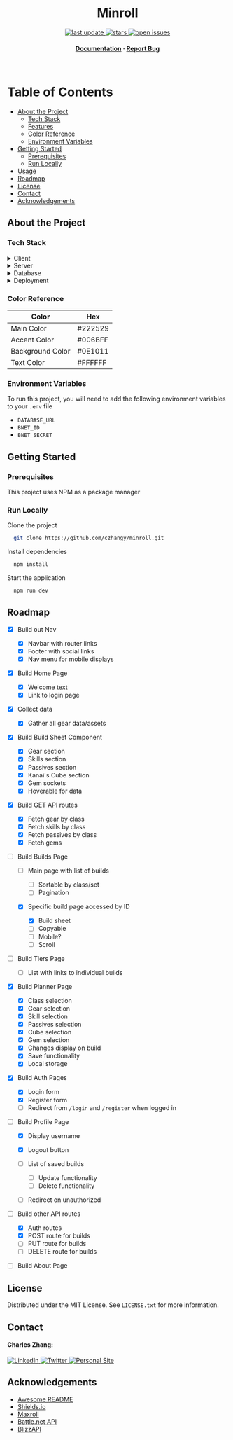 <div align="center">

<!-- Title -->

<h1>Minroll</h1>

<!-- Badges -->

<p>
    <a href="">
        <img src="https://img.shields.io/github/last-commit/czhangy/minroll" alt="last update" />
    </a>
    <a href="https://github.com/czhangy/minroll/stargazers">
        <img src="https://img.shields.io/github/stars/czhangy/minroll" alt="stars" />
    </a>
    <a href="https://github.com/czhangy/minroll/issues/">
        <img src="https://img.shields.io/github/issues/czhangy/minroll" alt="open issues" />
</p>
<h4>
    <a href="https://github.com/czhangy/minroll">Documentation</a>
    <span> · </span>
    <a href="https://github.com/czhangy/minroll/">Report Bug</a>
</h4>

</div>

<br />

<!-- Table of Contents -->

# Table of Contents

-   [About the Project](#about-the-project)
    -   [Tech Stack](#tech-stack)
    -   [Features](#features)
    -   [Color Reference](#color-reference)
    -   [Environment Variables](#environment-variables)
-   [Getting Started](#getting-started)
    -   [Prerequisites](#prerequisites)
    -   [Run Locally](#run-locally)
-   [Usage](#usage)
-   [Roadmap](#roadmap)
-   [License](#license)
-   [Contact](#contact)
-   [Acknowledgements](#acknowledgements)

<!-- About the Project -->

## About the Project

<!-- Tech Stack -->

### Tech Stack

<details>
    <summary>Client</summary>
    <br />
    <a href="https://reactjs.org/">
        <img src="https://img.shields.io/badge/reactjs-%2320232a.svg?style=for-the-badge&logo=react&logoColor=%2361DAFB" alt="ReactJS" />
    </a>
    <a href="https://nextjs.org/">
        <img src="https://img.shields.io/badge/NextJS-black?style=for-the-badge&logo=next.js&logoColor=white" alt="NextJS" />
    </a>
    <a href="https://www.typescriptlang.org">
        <img src="https://img.shields.io/badge/typescript-%23007ACC.svg?style=for-the-badge&logo=typescript&logoColor=white" alt="TypeScript" />
    </a>
    <a href="https://sass-lang.com/">
        <img src="https://img.shields.io/badge/SASS-hotpink.svg?style=for-the-badge&logo=SASS&logoColor=white" alt="SASS" />
    </a>
</details>

<details>
    <summary>Server</summary>
    <br />
    <a href="https://nextjs.org/">
        <img src="https://img.shields.io/badge/NextJS-black?style=for-the-badge&logo=next.js&logoColor=white" alt="NextJS" />
    </a>
    <a href="https://www.typescriptlang.org">
        <img src="https://img.shields.io/badge/typescript-%23007ACC.svg?style=for-the-badge&logo=typescript&logoColor=white" alt="TypeScript" />
    </a>
    <a href="https://www.prisma.io/">
        <img src="https://img.shields.io/badge/Prisma-3982CE?style=for-the-badge&logo=Prisma&logoColor=white" alt="Prisma" />
    </a>
</details>

<details>
    <summary>Database</summary>
    <br />
    <a href="https://www.postgresql.org/">
        <img src="https://img.shields.io/badge/postgres-%23316192.svg?style=for-the-badge&logo=postgresql&logoColor=white" alt="Postgres" />
    </a>
</details>

<details>
    <summary>Deployment</summary>
    <br />
    <a href="https://www.vercel.com/">
        <img src="https://img.shields.io/badge/-vercel-black?logo=vercel&logoColor=white&style=for-the-badge" alt="Vercel" />
    </a>
</details>

<!-- Color Reference -->

### Color Reference

| Color            | Hex     |
| ---------------- | ------- |
| Main Color       | #222529 |
| Accent Color     | #006BFF |
| Background Color | #0E1011 |
| Text Color       | #FFFFFF |

<!-- Env Variables -->

### Environment Variables

To run this project, you will need to add the following environment variables to your `.env` file

-   `DATABASE_URL`
-   `BNET_ID`
-   `BNET_SECRET`

<!-- Getting Started -->

## Getting Started

<!-- Prerequisites -->

### Prerequisites

This project uses NPM as a package manager

<!-- Run Locally -->

### Run Locally

Clone the project

```bash
  git clone https://github.com/czhangy/minroll.git
```

Install dependencies

```bash
  npm install
```

Start the application

```bash
  npm run dev
```

<!-- Roadmap -->

## Roadmap

-   [x] Build out Nav

    -   [x] Navbar with router links
    -   [x] Footer with social links
    -   [x] Nav menu for mobile displays

-   [x] Build Home Page

    -   [x] Welcome text
    -   [x] Link to login page

-   [x] Collect data

    -   [x] Gather all gear data/assets

-   [x] Build Build Sheet Component

    -   [x] Gear section
    -   [x] Skills section
    -   [x] Passives section
    -   [x] Kanai's Cube section
    -   [x] Gem sockets
    -   [x] Hoverable for data

-   [x] Build GET API routes

    -   [x] Fetch gear by class
    -   [x] Fetch skills by class
    -   [x] Fetch passives by class
    -   [x] Fetch gems

-   [ ] Build Builds Page

    -   [ ] Main page with list of builds

        -   [ ] Sortable by class/set
        -   [ ] Pagination

    -   [x] Specific build page accessed by ID

        -   [x] Build sheet
        -   [ ] Copyable
        -   [ ] Mobile?
        -   [ ] Scroll

-   [ ] Build Tiers Page

    -   [ ] List with links to individual builds

-   [x] Build Planner Page

    -   [x] Class selection
    -   [x] Gear selection
    -   [x] Skill selection
    -   [x] Passives selection
    -   [x] Cube selection
    -   [x] Gem selection
    -   [x] Changes display on build
    -   [x] Save functionality
    -   [x] Local storage

-   [x] Build Auth Pages

    -   [x] Login form
    -   [x] Register form
    -   [ ] Redirect from `/login` and `/register` when logged in

-   [ ] Build Profile Page

    -   [x] Display username
    -   [x] Logout button
    -   [ ] List of saved builds

        -   [ ] Update functionality
        -   [ ] Delete functionality

    -   [ ] Redirect on unauthorized

-   [ ] Build other API routes

    -   [x] Auth routes
    -   [x] POST route for builds
    -   [ ] PUT route for builds
    -   [ ] DELETE route for builds

-   [ ] Build About Page

## License

Distributed under the MIT License. See `LICENSE.txt` for more information.

<!-- Contact -->

## Contact

#### Charles Zhang:

<a href="https://www.linkedin.com/in/charles-zhang-14746519b/">
    <img src="https://img.shields.io/badge/LinkedIn-0077B5?style=for-the-badge&logo=linkedin&logoColor=white" alt="LinkedIn" />
</a>
<a href="https://twitter.com/czhangy_">
    <img src="https://img.shields.io/badge/Twitter-1DA1F2?style=for-the-badge&logo=twitter&logoColor=white" alt="Twitter" />
</a>
<a href="https://czhangy.io">
    <img src="https://img.shields.io/badge/-personal%20site-darkgrey?logo=code-review&logoColor=white&style=for-the-badge" alt="Personal Site" />
</a>

<!-- Acknowledgments -->

## Acknowledgements

-   [Awesome README](https://github.com/matiassingers/awesome-readme)
-   [Shields.io](https://shields.io/)
-   [Maxroll](https://maxroll.gg/)
-   [Battle.net API](https://develop.battle.net/documentation/diablo-3/game-data-apis)
-   [BlizzAPI](https://blizzapi.lukem.net/)
